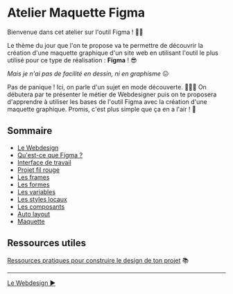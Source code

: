 # Atelier Maquette Figma

Bienvenue dans cet atelier sur l'outil Figma ! 👩‍🎨

Le thème du jour que l'on te propose va te permettre de découvrir la création d'une maquette graphique d'un site web en utilisant l'outil le plus utilisé pour ce type de réalisation : **Figma** ! 😎

_Mais je n'ai pas de facilité en dessin, ni en graphisme_ 😖

Pas de panique ! Ici, on parle d'un sujet en mode découverte. 🌈🐻‍❄️ On débutera par te présenter le métier de Webdesigner puis on te proposera d'apprendre à utiliser les bases de l'outil Figma avec la création d'une maquette graphique. Promis, c'est plus simple que ça en a l'air ! 🙏

## Sommaire

- [Le Webdesign](./cours/01-webdesign.md)
- [Qu'est-ce que Figma ?](./cours/02-figma-intro.md)
- [Interface de travail](./cours/03-figma-interface.md)
- [Projet fil rouge](./cours/04-figma-fil-rouge.md)
- [Les frames](./cours/05-figma-frames.md)
- [Les formes](./cours/06-figma-formes.md)
- [Les variables](./cours/07-figma-variables.md)
- [Les styles locaux](./cours/08-figma-styles.md)
- [Les composants](./cours/09-figma-composants.md)
- [Auto layout](./cours/10-figma-auto-layout.md)
- [Maquette](./cours/11-maquette.md)

## Ressources utiles

[Ressources pratiques pour construire le design de ton projet](./ressources.md) :books:

---

[Le Webdesign ▶️](./cours/01-webdesign.md)
